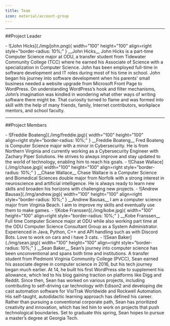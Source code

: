 ```yaml
---
title: Team
icon: material/account-group
---
```

---

##Project Leader
<div class="grid cards" markdown>
- ![John Hicks](./img/john.png){ width="100" height="100" align=right style="border-radius: 10%;" }
  __John Hicks__  
  John Hicks is a part-time Computer Science major at ODU, a transfer student from Tidewater Community College (TCC) where he earned his Associate of Science with a specialization in Computer Science. John has been employed full-time in software development and IT roles during most of his time in school. John began his journey into software development when his parents' small business needed a website upgrade from Microsoft Front Page to WordPress. On understanding WordPress’s hook and filter mechanisms, John’s imagination was kindled in wondering what other ways of writing software there might be. That curiosity turned to flame and was formed into skill with the help of many friends, family, Internet contributors, workplace mentors, and school faculty.
</div>

---

##Project Members
<div class="grid cards" markdown>
- ![Freddie Boateng](./img/freddie.jpg){ width="100" height="100" align=right style="border-radius: 10%;" }
  __Freddie Boateng__  
  Fred Boateng is Computer Science major with a minor in Cybersecurity. He is from Northern Virginia and currently working as a Cybersecurity Engineer with Zachary Piper Solutions. He strives to always improve and stay updated  to the world of technology, enabling him to reach his goals.
- ![Chase Wallace](./img/chase.jpg){ width="100" height="100" align=right style="border-radius: 10%;" }
  __Chase Wallace__  
  Chase Wallace is a Computer Science and Biomedical Sciences double major from Norfolk with a strong interest in neuroscience and artificial intelligence. He is always ready to learn new skills and broaden his horizons with challenging new projects.
- ![Andrew Bausas](./img/andrew.jpg){ width="100" height="100" align=right style="border-radius: 10%;" }
  __Andrew Bausas__  
   I am a computer science major from Virginia Beach. I aim to improve my skills and eventually use them to make games.
- ![Kobe Franssen](./img/kobe.jpg){ width="100" height="100" align=right style="border-radius: 10%;" }
  __Kobe Franssen__  
  Full time Computer Science major at ODU while also working part time at the ODU Computer Science Consultant Group as a System Administrator. Experienced in Java, Python, C++ and API handling such as with Discord Bots. Love to work on cars and i have 3 cats.
- ![Sean Baker](./img/sean.jpg){ width="100" height="100" align=right style="border-radius: 10%;" }
  __Sean Baker__  
  Sean’s journey into computer science has been unconventional and spans both time and institutions. A transfer student from Piedmont Virginia Community College (PVCC), Sean earned his associate degree in computer science in 2016, but his tech journey began much earlier. At 14, he built his first WordPress site to supplement his allowance, which led to his blog gaining traction on platforms like Digg and Reddit.
Since then, Sean has worked on various projects, including contributing to self-driving car technology with Edison2 and developing die cast automation software for VisiTrak Worldwide and Rockwell Automation. His self-taught, autodidactic learning approach has defined his career.  
Rather than pursuing a conventional corporate path, Sean has prioritized creativity and innovation, which has led him to work on projects that push technological boundaries. Set to graduate this spring, Sean hopes to pursue a master’s degree at Georgia Tech.
</div>
